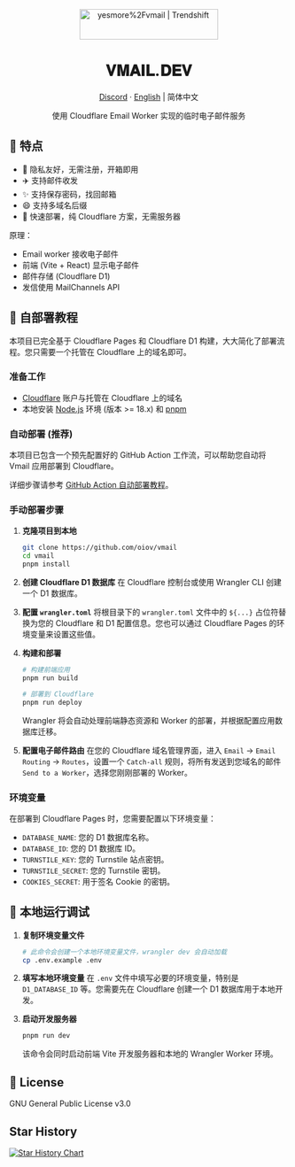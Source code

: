 <div align="center">
  <a href="https://trendshift.io/repositories/8681" target="_blank"><img src="https://trendshift.io/api/badge/repositories/8681" alt="yesmore%2Fvmail | Trendshift" style="width: 250px; height: 55px;" width="250" height="55"/></a>
  <h1>𝐕𝐌𝐀𝐈𝐋.𝐃𝐄𝐕</h1>
  <p><a href="https://discord.gg/d68kWCBDEs">Discord</a> · <a href="https://github.com/oiov/vmail/blob/main/README_en.md">English</a> | 简体中文</p>
  <p>使用 Cloudflare Email Worker 实现的临时电子邮件服务</p>
</div>

## 🌈 特点

- 🎯 隐私友好，无需注册，开箱即用
- ✈️ 支持邮件收发
- ✨ 支持保存密码，找回邮箱
- 😄 支持多域名后缀
- 🚀 快速部署，纯 Cloudflare 方案，无需服务器

原理：

- Email worker 接收电子邮件
- 前端 (Vite + React) 显示电子邮件
- 邮件存储 (Cloudflare D1)
- 发信使用 MailChannels API

## 👋 自部署教程

本项目已完全基于 Cloudflare Pages 和 Cloudflare D1 构建，大大简化了部署流程。您只需要一个托管在 Cloudflare 上的域名即可。

### 准备工作

- [Cloudflare](https://dash.cloudflare.com/) 账户与托管在 Cloudflare 上的域名
- 本地安装 [Node.js](https://nodejs.org) 环境 (版本 >= 18.x) 和 [pnpm](https://pnpm.io/installation)

### 自动部署 (推荐)

本项目已包含一个预先配置好的 GitHub Action 工作流，可以帮助您自动将 Vmail 应用部署到 Cloudflare。

详细步骤请参考 [GitHub Action 自动部署教程](/docs/github-action-tutorial.md)。

### 手动部署步骤

1.  **克隆项目到本地**
    ```bash
    git clone https://github.com/oiov/vmail
    cd vmail
    pnpm install
    ```

2.  **创建 Cloudflare D1 数据库**
    在 Cloudflare 控制台或使用 Wrangler CLI 创建一个 D1 数据库。

3.  **配置 `wrangler.toml`**
    将根目录下的 `wrangler.toml` 文件中的 `${...}` 占位符替换为您的 Cloudflare 和 D1 配置信息。您也可以通过 Cloudflare Pages 的环境变量来设置这些值。

4.  **构建和部署**
    ```bash
    # 构建前端应用
    pnpm run build
    
    # 部署到 Cloudflare
    pnpm run deploy
    ```
    Wrangler 将会自动处理前端静态资源和 Worker 的部署，并根据配置应用数据库迁移。

5.  **配置电子邮件路由**
    在您的 Cloudflare 域名管理界面，进入 `Email` -> `Email Routing` -> `Routes`，设置一个 `Catch-all` 规则，将所有发送到您域名的邮件 `Send to a Worker`，选择您刚刚部署的 Worker。

### 环境变量

在部署到 Cloudflare Pages 时，您需要配置以下环境变量：

-   `DATABASE_NAME`: 您的 D1 数据库名称。
-   `DATABASE_ID`: 您的 D1 数据库 ID。
-   `TURNSTILE_KEY`: 您的 Turnstile 站点密钥。
-   `TURNSTILE_SECRET`: 您的 Turnstile 密钥。
-   `COOKIES_SECRET`: 用于签名 Cookie 的密钥。

## 🔨 本地运行调试

1.  **复制环境变量文件**
    ```bash
    # 此命令会创建一个本地环境变量文件，wrangler dev 会自动加载
    cp .env.example .env
    ```

2.  **填写本地环境变量**
    在 `.env` 文件中填写必要的环境变量，特别是 `D1_DATABASE_ID` 等。您需要先在 Cloudflare 创建一个 D1 数据库用于本地开发。

3.  **启动开发服务器**
    ```bash
    pnpm run dev
    ```
    该命令会同时启动前端 Vite 开发服务器和本地的 Wrangler Worker 环境。

## 📝 License

GNU General Public License v3.0

## Star History

[![Star History Chart](https://api.star-history.com/svg?repos=oiov/vmail&type=Date)](https://star-history.com/#oiov/vmail&Date)